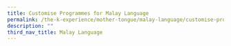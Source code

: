 ```yaml
---
title: Customise Programmes for Malay Language
permalink: /the-k-experience/mother-tongue/malay-language/customise-programmes-for-malay-language/
description: ""
third_nav_title: Malay Language
---
```

